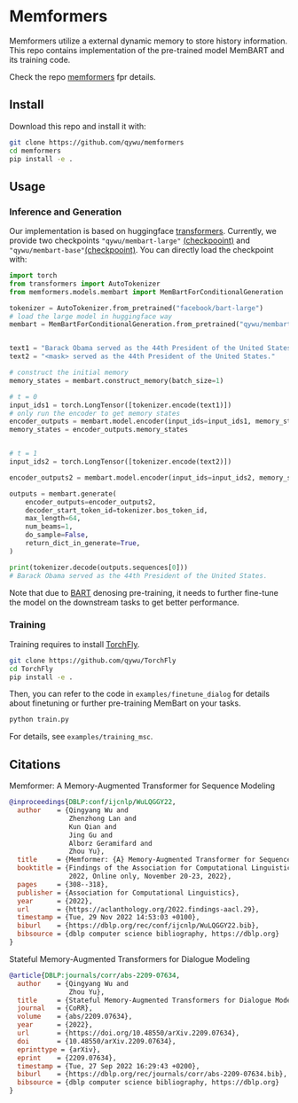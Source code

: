 # Memformers

Memformers utilize a external dynamic memory to store history information. 
This repo contains implementation of the pre-trained model MemBART and its training code.

Check the repo [memformers](https://github.com/qywu/memformers) fpr details.

## Install

Download this repo and install it with:
```bash
git clone https://github.com/qywu/memformers
cd memformers
pip install -e .
```

## Usage


### Inference and Generation

Our implementation is based on huggingface [transformers](https://github.com/huggingface/transformers). Currently, we provide two checkpoints `"qywu/membart-large"` [(checkpooint)](https://huggingface.co/qywu/membart-large) and `"qywu/membart-base"`[(checkpooint)](https://huggingface.co/qywu/membart-base). 
You can directly load the checkpoint with:

```python
import torch
from transformers import AutoTokenizer
from memformers.models.membart import MemBartForConditionalGeneration

tokenizer = AutoTokenizer.from_pretrained("facebook/bart-large")
# load the large model in huggingface way
membart = MemBartForConditionalGeneration.from_pretrained("qywu/membart-large")


text1 = "Barack Obama served as the 44th President of the United States."
text2 = "<mask> served as the 44th President of the United States."

# construct the initial memory
memory_states = membart.construct_memory(batch_size=1)

# t = 0
input_ids1 = torch.LongTensor([tokenizer.encode(text1)])
# only run the encoder to get memory states
encoder_outputs = membart.model.encoder(input_ids=input_ids1, memory_states=memory_states, attention_mask=None)
memory_states = encoder_outputs.memory_states


# t = 1
input_ids2 = torch.LongTensor([tokenizer.encode(text2)])

encoder_outputs2 = membart.model.encoder(input_ids=input_ids2, memory_states=memory_states, attention_mask=None)

outputs = membart.generate(
    encoder_outputs=encoder_outputs2,
    decoder_start_token_id=tokenizer.bos_token_id,
    max_length=64,
    num_beams=1,
    do_sample=False,
    return_dict_in_generate=True,
)

print(tokenizer.decode(outputs.sequences[0]))
# Barack Obama served as the 44th President of the United States.
```


Note that due to [BART](https://arxiv.org/abs/1910.13461) denosing pre-training, it needs to further fine-tune the model on the downstream tasks to get better performance.

### Training

Training requires to install [TorchFly](https://github.com/qywu/TorchFly).
```bash
git clone https://github.com/qywu/TorchFly
cd TorchFly
pip install -e .
```

Then, you can refer to the code in `examples/finetune_dialog` for details about finetuning or further pre-training MemBart on your tasks.

```python
python train.py
```

For details, see `examples/training_msc`.

## Citations

Memformer: A Memory-Augmented Transformer for Sequence Modeling
```bib
@inproceedings{DBLP:conf/ijcnlp/WuLQGGY22,
  author    = {Qingyang Wu and
               Zhenzhong Lan and
               Kun Qian and
               Jing Gu and
               Alborz Geramifard and
               Zhou Yu},
  title     = {Memformer: {A} Memory-Augmented Transformer for Sequence Modeling},
  booktitle = {Findings of the Association for Computational Linguistics: {AACL-IJCNLP}
               2022, Online only, November 20-23, 2022},
  pages     = {308--318},
  publisher = {Association for Computational Linguistics},
  year      = {2022},
  url       = {https://aclanthology.org/2022.findings-aacl.29},
  timestamp = {Tue, 29 Nov 2022 14:53:03 +0100},
  biburl    = {https://dblp.org/rec/conf/ijcnlp/WuLQGGY22.bib},
  bibsource = {dblp computer science bibliography, https://dblp.org}
}
```

Stateful Memory-Augmented Transformers for Dialogue Modeling
```bib
@article{DBLP:journals/corr/abs-2209-07634,
  author    = {Qingyang Wu and
               Zhou Yu},
  title     = {Stateful Memory-Augmented Transformers for Dialogue Modeling},
  journal   = {CoRR},
  volume    = {abs/2209.07634},
  year      = {2022},
  url       = {https://doi.org/10.48550/arXiv.2209.07634},
  doi       = {10.48550/arXiv.2209.07634},
  eprinttype = {arXiv},
  eprint    = {2209.07634},
  timestamp = {Tue, 27 Sep 2022 16:29:43 +0200},
  biburl    = {https://dblp.org/rec/journals/corr/abs-2209-07634.bib},
  bibsource = {dblp computer science bibliography, https://dblp.org}
}
```
